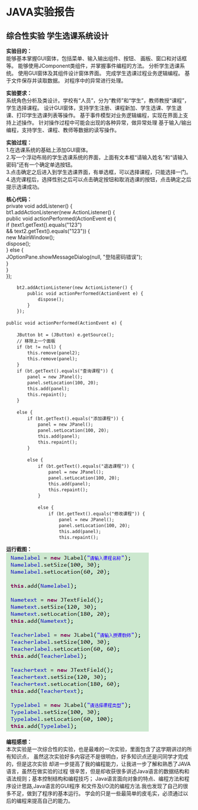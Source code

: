# JAVA实验报告
## 综合性实验  学生选课系统设计  
**实验目的：**  
能够基本掌握GUI窗体，包括菜单、输入输出组件、按钮、
画板、窗口和对话框等。
能够使用JComponent类组件，并掌握事件编程的方法。
分析学生选课系统。
使用GUI窗体及其组件设计窗体界面。
完成学生选课过程业务逻辑编程。
基于文件保存并读取数据。
对程序中的异常进行处理。

**实验要求：**  
系统角色分析及类设计。学校有“人员”，分为“教师”和“学生”，教师教授“课程”，学生选择课程。
设计GUI窗体，支持学生注册、课程新加、学生选课、学生退课、打印学生选课列表等操作。
基于事件模型对业务逻辑编程，实现在界面上支持上述操作。
针对操作过程中可能会出现的各种异常，做异常处理
基于输入/输出编程，支持学生、课程、教师等数据的读写操作。

**实验过程：**  
1.在选课系统的基础上添加GUI窗体。    
2.写一个浮动布局的学生选课系统的界面，上面有文本框“请输入姓名”和“请输入密码”还有一个确定单选按钮。  
3.点击确定之后进入到学生选课界面，有单选框，可以选择课程，只能选择一门。  
4.选完课程后，选择性别之后可以点击确定按钮和取消选课的按钮，点击确定之后提示选课成功。  

**核心代码：**  
private void addListener() {  
		bt1.addActionListener(new ActionListener() {  
			public void actionPerformed(ActionEvent e) {  
				if (text1.getText().equals("123")  
						&& text2.getText().equals("123")) {  
					new MainWindow();  
					dispose();  
				} else {  
					JOptionPane.showMessageDialog(null, "登陆密码错误");  
				}  
			}  
		});  

		bt2.addActionListener(new ActionListener() {
			public void actionPerformed(ActionEvent e) {
				dispose();
			}
		});
    
    public void actionPerformed(ActionEvent e) {

		JButton bt = (JButton) e.getSource();
		// 移除上一个面板
		if (bt != null) {
			this.remove(panel2);
			this.remove(panel);
		}
		if (bt.getText().equals("查询课程")) {
			panel = new JPanel();
			panel.setLocation(100, 20);
			this.add(panel);
			this.repaint();
		}

		else {
			if (bt.getText().equals("添加课程")) {
				panel = new JPanel();
				panel.setLocation(100, 20);
				this.add(panel);
				this.repaint();
			}

			else {
				if (bt.getText().equals("退选课程")) {
					panel = new JPanel();
					panel.setLocation(100, 20);
					this.add(panel);
					this.repaint();
				}

				else {
					if (bt.getText().equals("修改课程")) {
						panel = new JPanel();
						panel.setLocation(100, 20);
						this.add(panel);
						this.repaint();


**运行截图：**  
![](https://github.com/jiamin123asd/Works/blob/master/%E4%BB%A3%E7%A0%811.png)

**编程感想：**  
本次实验是一次综合性的实验，也是最难的一次实验，里面包含了这学期讲过的所有知识点，
虽然这次实验好多内容还不是很明白，好多知识点还是问同学才完成的，但是这次实验
却进一步提高了我的编程能力，让我进一步了解和熟悉了JAVA语言，虽然在做实验的过程
很辛苦，但是却收获很多讲述Java语言的数据结构和语法规则；基本控制结构和编程技巧；
Java语言面向对象的特点、编程方法和程序设计思路,Java语言的GUI程序
和文件及I/O流的编程方法.我也发现了自己的很多不足，做到了程序的基本运行。
学会的只是一些最简单的皮毛实，必须通过以后的编程来提高自己的能力。
